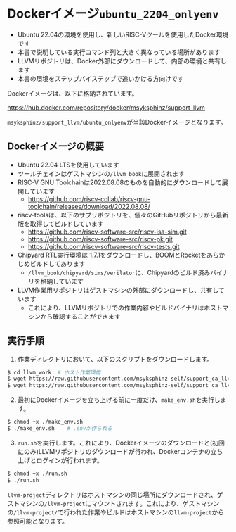 # Dockerイメージ`ubuntu_2204_onlyenv`

- Ubuntu 22.04の環境を使用し、新しいRISC-Vツールを使用したDocker環境です
- 本書で説明している実行コマンド列と大きく異なっている場所があります
- LLVMリポジトリは、Docker外部にダウンロードして、内部の環境と共有します
- 本書の環境をステップバイステップで追いかける方向けです

Dockerイメージは、以下に格納されています。

https://hub.docker.com/repository/docker/msyksphinz/support_llvm

`msyksphinz/support_llvm/ubuntu_onlyenv`が当該Dockerイメージとなります。

## Dockerイメージの概要

- Ubuntu 22.04 LTSを使用しています
- ツールチェインはゲストマシンの`/llvm_book`に展開されます
- RISC-V GNU Toolchainは2022.08.08のものを自動的にダウンロードして展開しています
  - https://github.com/riscv-collab/riscv-gnu-toolchain/releases/download/2022.08.08/
- riscv-toolsは、以下のサブリポジトリを、個々のGitHubリポジトリから最新版を取得してビルドしています
  - https://github.com/riscv-software-src/riscv-isa-sim.git
  - https://github.com/riscv-software-src/riscv-pk.git
  - https://github.com/riscv-software-src/riscv-tests.git
- Chipyard RTL実行環境は 1.7.1をダウンロードし、BOOMとRocketをあらかじめビルドしてあります
  - `/llvm_book/chipyard/sims/verilator`に、Chipyardのビルド済みバイナリを格納しています
- LLVM作業用リポジトリはゲストマシンの外部にダウンロードし、共有しています
  - これにより、LLVMリポジトリでの作業内容やビルドバイナリはホストマシンから確認することができます



## 実行手順

1. 作業ディレクトリにおいて、以下のスクリプトをダウンロードします。

```sh
$ cd llvm_work  # ホスト作業環境
$ wget https://raw.githubusercontent.com/msyksphinz-self/support_ca_llvm_book/main/docker/ubuntu_2204_onlyenv/work/make_env.sh
$ wget https://raw.githubusercontent.com/msyksphinz-self/support_ca_llvm_book/main/docker/ubuntu_2204_onlyenv/work/run.sh
```

2. 最初にDockerイメージを立ち上げる前に一度だけ、`make_env.sh`を実行します。

```sh
$ chmod +x ./make_env.sh
$ ./make_env.sh    # .envが作られる
```

3. `run.sh`を実行します。これにより、Dockerイメージのダウンロードと(初回にのみ)LLVMリポジトリのダウンロードが行われ、Dockerコンテナの立ち上げとログインが行われます。

```sh
$ chmod +x ./run.sh
$ ./run.sh
```

`llvm-project`ディレクトリはホストマシンの同じ場所にダウンロードされ、ゲストマシンの`/llvm-project`にマウントされます。これにより、ゲストマシンの`/llvm-project/`で行われた作業やビルドはホストマシンの`llvm-project`から参照可能となります。

